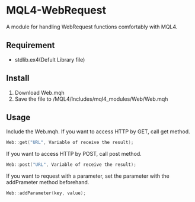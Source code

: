 # MQL4-WebRequest
A module for handling WebRequest functions comfortably with MQL4.


## Requirement
- stdlib.ex4(Defult Library file)


## Install
1. Download Web.mqh
2. Save the file to /MQL4/Includes/mql4_modules/Web/Web.mqh


## Usage
Include the Web.mqh.
If you want to access HTTP by GET, call get method.
``` cpp
Web::get("URL", Variable of receive the result);
```

If you want to access HTTP by POST, call post method.
``` cpp
Web::post("URL", Variable of receive the result);
```

If you want to request with a parameter, set the parameter with the addPrameter method beforehand.
``` cpp
Web::addParameter(key, value);
```
